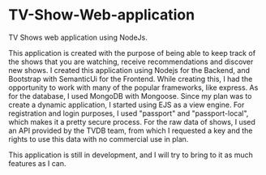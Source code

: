 # TV-Show-Web-application
TV Shows web application  using NodeJs.

This application is created with the purpose of being able to keep track of the shows that you are watching, receive recommendations and discover new shows.
I created this application using Nodejs for the Backend, and Bootstrap with SemanticUi for the Frontend. While creating this, I had the opportunity to work with many of the popular frameworks, like express.
As for the database, I used MongoDB with Mongoose. Since my plan was to create a dynamic application, I started using EJS as a view engine.
For registration and login purposes, I used "passport" and "passport-local", which makes it a pretty secure process. For the raw data of shows, I used an API provided by the TVDB team, from which I requested a key and the rights to use this data with no commercial use in plan.

This application is still in development, and I will try to bring to it as much features as I can.


